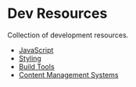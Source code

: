 # Dev Resources
Collection of development resources.

- [JavaScript](https://github.com/DanielHudson2/dev-resources/tree/main/JavaScript)
- [Styling](https://github.com/DanielHudson2/dev-resources/tree/main/Styling)
- [Build Tools](https://github.com/DanielHudson2/dev-resources/tree/main/Build%20Tools)
- [Content Management Systems](https://github.com/DanielHudson2/dev-resources/tree/main/Content%20Management%20Systems)
